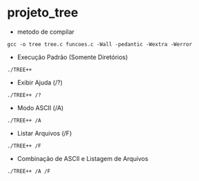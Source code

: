 # projeto_tree

- metodo de compilar

```
gcc -o tree tree.c funcoes.c -Wall -pedantic -Wextra -Werror
```

-  Execução Padrão (Somente Diretórios)

```
./TREE++
```

- Exibir Ajuda (/?)

```
./TREE++ /?
```

- Modo ASCII (/A)

```
./TREE++ /A
```

- Listar Arquivos (/F)

```
./TREE++ /F
```

- Combinação de ASCII e Listagem de Arquivos

```
./TREE++ /A /F
```